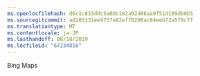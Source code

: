 ```yaml
---
ms.openlocfilehash: d6c1c833ddc5a0dc182a92406aa9f514189db0b5
ms.sourcegitcommit: ad203331ee9737e82ef70206ac04eeb72a5f9c7f
ms.translationtype: MT
ms.contentlocale: ja-JP
ms.lasthandoff: 06/18/2019
ms.locfileid: "67234816"
---
```

Bing Maps